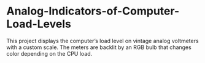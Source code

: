 # Analog-Indicators-of-Computer-Load-Levels
This project displays the computer’s load level on vintage analog voltmeters with a custom scale. The meters are backlit by an RGB bulb that changes color depending on the CPU load.
